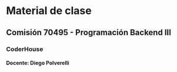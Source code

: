 # Material de clase
## Comisión 70495 - Programación Backend III
### CoderHouse

#### Docente: Diego Polverelli